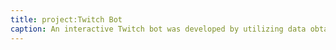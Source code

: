 ```yaml
---
title: project:Twitch Bot
caption: An interactive Twitch bot was developed by utilizing data obtained from the Twitch API. This bot is designed to engage with users, providing information about upcoming events, general discussions between viewers and streamers, as well as facilitating interactions. <br><br>Users have the ability to ask common questions, such as the streamer's birthday or age, and the bot can fetch this information if it's available. Essentially, the bot serves as a helpful assistant, reducing the need for streamers to repeatedly answer the same questions, thus enhancing the overall viewing experience.
---
```

